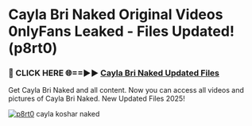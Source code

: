 # Cayla Bri Naked Original Videos 0nlyFans Leaked - Files Updated! (p8rt0)

<h3>🔴 CLICK HERE 🌐==►► <a href="https://tinyurl.com/yckcrads" rel="nofollow">Cayla Bri Naked Updated Files</a></h3>

Get Cayla Bri Naked and all content. Now you can access all videos and pictures of Cayla Bri Naked. New Updated Files 2025!

[![p8rt0](https://i.imgur.com/hpKpOFt.gif)](https://tinyurl.com/yckcrads)
cayla koshar naked